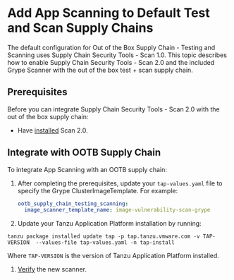 # Add App Scanning to Default Test and Scan Supply Chains

The default configuration for Out of the Box Supply Chain - Testing and Scanning uses Supply Chain Security Tools - Scan 1.0. This topic describes how to enable Supply Chain Security Tools - Scan 2.0 and the included Grype Scanner with the out of the box test + scan supply chain.

## <a id="prerequisites"></a> Prerequisites

Before you can integrate Supply Chain Security Tools - Scan 2.0 with the out of the box supply chain:
- Have [installed](./install-app-scanning.hbs.md) Scan 2.0.

## <a id="integration-supply-chain"></a> Integrate with OOTB Supply Chain

To integrate App Scanning with an OOTB supply chain:

1. After completing the prerequisites, update your `tap-values.yaml` file to specify the Grype ClusterImageTemplate. For example:

    ```yaml
    ootb_supply_chain_testing_scanning:
      image_scanner_template_name: image-vulnerability-scan-grype
    ```

1. Update your Tanzu Application Platform installation by running:

  ```console
  tanzu package installed update tap -p tap.tanzu.vmware.com -v TAP-VERSION  --values-file tap-values.yaml -n tap-install
  ```

  Where `TAP-VERSION` is the version of Tanzu Application Platform installed.

1. [Verify](./verify-app-scanning-supply-chain.hbs.md) the new scanner.
